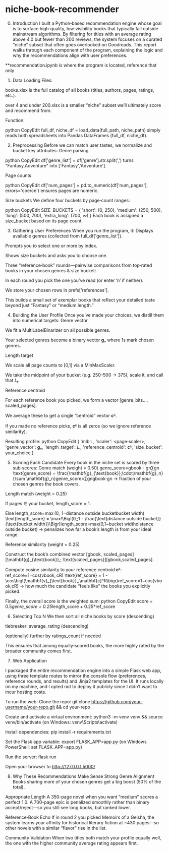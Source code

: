 # niche-book-recommender
0. Introduction
I built a Python‑based recommendation engine whose goal is to surface high‑quality, low‑visibility books that typically fall outside mainstream algorithms. By filtering for titles with an average rating above 4.0 but fewer than 200 reviews, the system focuses on a curated “niche” subset that often goes overlooked on Goodreads.
This report walks through each component of the program, explaining the logic and why the recommendations align with user preferences.

**recommendation.ipynb is where the program is located, reference that only

1. Data Loading
Files:


books.xlsx is the full catalog of all books (titles, authors, pages, ratings, etc.).


over 4 and under 200.xlsx is a smaller “niche” subset we’ll ultimately score and recommend from.


Function:

 python
CopyEdit
full_df, niche_df = load_data(full_path, niche_path)
 simply reads both spreadsheets into Pandas DataFrames (full_df, niche_df).



2. Preprocessing
Before we can match user tastes, we normalize and bucket key attributes:
Genre parsing

 python
CopyEdit
df['genre_list'] = df['genre'].str.split(',')
 turns "Fantasy,Adventure" into ['Fantasy','Adventure'].


Page counts

 python
CopyEdit
df['num_pages'] = pd.to_numeric(df['num_pages'], errors='coerce')
 ensures pages are numeric.


Size buckets
 We define four buckets by page‐count ranges:

 python
CopyEdit
SIZE_BUCKETS = {
  'short':      (0,   250),
  'medium':     (250, 500),
  'long':       (500, 700),
  'extra_long': (700, ∞)
}
 Each book is assigned a size_bucket based on its page count.



3. Gathering User Preferences
When you run the program, it:
Displays available genres (collected from full_df['genre_list']).


Prompts you to select one or more by index.


Shows size buckets and asks you to choose one.


Three “reference‐book” rounds—pairwise comparisons from top‐rated books in your chosen genres & size bucket:


In each round you pick the one you’ve read (or enter ‘n’ if neither).


We store your chosen rows in prefs['references'].


This builds a small set of exemplar books that reflect your detailed taste beyond just “Fantasy” or “medium length.”

4. Building the User Profile
Once you’ve made your choices, we distill them into numerical targets:
Genre vector


We fit a MultiLabelBinarizer on all possible genres.


Your selected genres become a binary vector 𝐠ₙ where 1s mark chosen genres.


Length target


We scale all page counts to [0,1] via a MinMaxScaler.


We take the midpoint of your bucket (e.g. 250–500 → 375), scale it, and call that 𝐿ₜ.


Reference centroid


For each reference book you picked, we form a vector [genre_bits…, scaled_pages].


We average these to get a single “centroid” vector 𝐜ᴿ.


If you made no reference picks, 𝐜ᴿ is all zeros (so we ignore reference similarity).


Resulting profile:
python
CopyEdit
{
  'mlb':    <binarizer>,
  'scaler': <page‐scaler>,
  'genre_vector':   𝐠ₙ,
  'length_target':  𝐿ₜ,
  'reference_centroid':  𝐜ᴿ,
  'size_bucket':     your_choice
}


5. Scoring Each Candidate
Every book in the niche set is scored by three sub‐scores:
Genre match (weight = 0.50)
 genre_score=gbook  ⋅  gn∑gn \text{genre\_score} = \frac{\mathbf{g}_{\text{book}}\;\cdot\;\mathbf{g}_n}{\sum \mathbf{g}_n}genre_score=∑gn​gbook​⋅gn​​
 → fraction of your chosen genres the book covers.


Length match (weight = 0.25)


If pages ∈ your bucket, length_score = 1.


Else
 length_score=max⁡ ⁣(0,  1−distance outside bucketbucket width) \text{length\_score} = \max\!\Bigl(0,\;1 - \frac{\text{distance outside bucket}}{\text{bucket width}}\Bigr)length_score=max(0,1−bucket widthdistance outside bucket​)
→ penalizes how far a book’s length is from your ideal range.


Reference similarity (weight = 0.25)


Construct the book’s combined vector [gbook,  scaled_pages][\mathbf{g}_{\text{book}},\; \text{scaled\_pages}][gbook​,scaled_pages].


Compute cosine similarity to your reference centroid 𝐜ᴿ:
 ref_score=1−cos⁡(vbook, cR) \text{ref\_score} = 1 - \cos\bigl(\mathbf{v}_{\text{book}},\,\mathbf{c}^R\bigr)ref_score=1−cos(vbook​,cR)
→ how much the candidate “feels like” the books you explicitly picked.


Finally, the overall score is the weighted sum:
python
CopyEdit
score = 0.5*genre_score + 0.25*length_score + 0.25*ref_score


6. Selecting Top N
We then sort all niche books by
score (descending)


tiebreaker: average_rating (descending)


(optionally) further by ratings_count if needed


This ensures that among equally‐scored books, the more highly rated by the broader community comes first.

7. Web Application

I packaged the entire recommendation engine into a simple Flask web app, using three template routes to mirror the console flow (preferences, reference rounds, and results) and Jinja2 templates for the UI. It runs locally on my machine, and I opted not to deploy it publicly since I didn’t want to incur hosting costs.

To run the web:
Clone the repo:
 git clone https://github.com/your-username/your-repo.git && cd your-repo


Create and activate a virtual environment:
 python3 -m venv venv && source venv/bin/activate (on Windows: venv\Scripts\activate)


Install dependencies:
 pip install -r requirements.txt


Set the Flask app variable:
 export FLASK_APP=app.py (on Windows PowerShell: set FLASK_APP=app.py)


Run the server:
 flask run


Open your browser to http://127.0.0.1:5000/

8. Why These Recommendations Make Sense
Strong Genre Alignment
 Books sharing more of your chosen genres get a big boost (50% of the total).


Appropriate Length
 A 350-page novel when you want “medium” scores a perfect 1.0. A 700-page epic is penalized smoothly rather than binary accept/reject—so you still see long books, but ranked lower.


Reference‐Book Echo
 If in round 2 you picked Memoirs of a Geisha, the system learns your affinity for historical literary fiction at ~430 pages—so other novels with a similar “flavor” rise in the list.


Community Validation
 When two titles both match your profile equally well, the one with the higher community average rating appears first.



